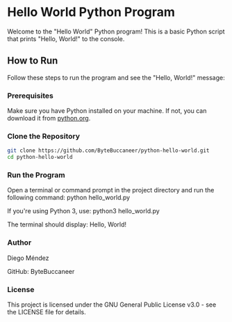 # Hello World Python Program

Welcome to the "Hello World" Python program! This is a basic Python script that prints "Hello, World!" to the console.

## How to Run

Follow these steps to run the program and see the "Hello, World!" message:

### Prerequisites

Make sure you have Python installed on your machine. If not, you can download it from [python.org](https://www.python.org/downloads/).

### Clone the Repository

```bash
git clone https://github.com/ByteBuccaneer/python-hello-world.git
cd python-hello-world
```

### Run the Program

Open a terminal or command prompt in the project directory and run the following command: python hello_world.py

If you're using Python 3, use: python3 hello_world.py

The terminal should display: Hello, World!

### Author

Diego Méndez

GitHub: ByteBuccaneer

### License

This project is licensed under the GNU General Public License v3.0 - see the LICENSE file for details.
